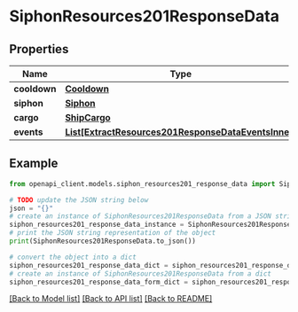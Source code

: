 # SiphonResources201ResponseData


## Properties

Name | Type | Description | Notes
------------ | ------------- | ------------- | -------------
**cooldown** | [**Cooldown**](Cooldown.md) |  | 
**siphon** | [**Siphon**](Siphon.md) |  | 
**cargo** | [**ShipCargo**](ShipCargo.md) |  | 
**events** | [**List[ExtractResources201ResponseDataEventsInner]**](ExtractResources201ResponseDataEventsInner.md) |  | 

## Example

```python
from openapi_client.models.siphon_resources201_response_data import SiphonResources201ResponseData

# TODO update the JSON string below
json = "{}"
# create an instance of SiphonResources201ResponseData from a JSON string
siphon_resources201_response_data_instance = SiphonResources201ResponseData.from_json(json)
# print the JSON string representation of the object
print(SiphonResources201ResponseData.to_json())

# convert the object into a dict
siphon_resources201_response_data_dict = siphon_resources201_response_data_instance.to_dict()
# create an instance of SiphonResources201ResponseData from a dict
siphon_resources201_response_data_form_dict = siphon_resources201_response_data.from_dict(siphon_resources201_response_data_dict)
```
[[Back to Model list]](../README.md#documentation-for-models) [[Back to API list]](../README.md#documentation-for-api-endpoints) [[Back to README]](../README.md)



